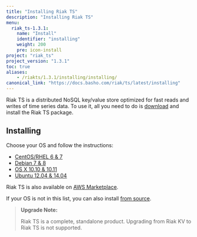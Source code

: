 ```yaml
---
title: "Installing Riak TS"
description: "Installing Riak TS"
menu:
  riak_ts-1.3.1:
    name: "Install"
    identifier: "installing"
    weight: 200
    pre: icon-install
project: "riak_ts"
project_version: "1.3.1"
toc: true
aliases:
    - /riakts/1.3.1/installing/installing/
canonical_link: "https://docs.basho.com/riak/ts/latest/installing"
---
```



[AWS]: aws/
[concept aae]: /riak/kv/2.1.3/learn/concepts/active-anti-entropy
[Centos]: rhel-centos/
[Debian]: debian-ubuntu/
[download]: ../downloads/
[OSX]: mac-osx/
[source]: source/
[Ubuntu]: debian-ubuntu/


Riak TS is a distributed NoSQL key/value store optimized for fast reads and writes of time series data. To use it, all you need to do is [download][download] and install the Riak TS package.
 

## Installing

Choose your OS and follow the instructions:

* [CentOS/RHEL 6 & 7][Centos]
* [Debian 7 & 8][Debian]
* [OS X 10.10 & 10.11][OSX]
* [Ubuntu 12.04 & 14.04][Ubuntu]

Riak TS is also available on [AWS Marketplace][AWS].

If your OS is not in this list, you can also install [from source][source].

>**Upgrade Note:** 
>
>Riak TS is a complete, standalone product. Upgrading from Riak KV to Riak TS is not supported.